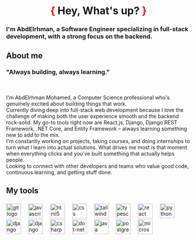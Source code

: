 <h1 align="center"><font color="red">{</font> Hey, What's up? <font color="red">}</font></h1>

###

<h3 align="left">I'm AbdElrhman, a Software Engineer specializing in full-stack development, with a strong focus on the backend.</h3>

###

<h2 align="left">About me</h2>

###

<h3>"Always building, always learning."</h3>
<p align="left"><br><br>I'm AbdElrhman Mohamed, a Computer Science professional who's genuinely excited about building things that work.<br>Currently diving deep into full-stack web development because I love the challenge of making both the user experience smooth and the backend rock-solid. My go-to tools right now are React.js, Django, Django REST Framework, .NET Core, and Entity Framework – always learning something new to add to the mix.<br>I'm constantly working on projects, taking courses, and doing internships to turn what I learn into actual solutions. What drives me most is that moment when everything clicks and you've built something that actually helps people.<br>Looking to connect with other developers and teams who value good code, continuous learning, and getting stuff done.</p>

###

<h2 align="left">My tools</h2>

###

<div align="left">
  <img src="https://cdn.jsdelivr.net/gh/devicons/devicon/icons/git/git-original.svg" height="40" alt="git logo"  />
  <img width="12" />
  <img src="https://cdn.jsdelivr.net/gh/devicons/devicon/icons/javascript/javascript-original.svg" height="40" alt="javascript logo"  />
  <img width="12" />
  <img src="https://cdn.jsdelivr.net/gh/devicons/devicon/icons/html5/html5-original.svg" height="40" alt="html5 logo"  />
  <img width="12" />
  <img src="https://cdn.jsdelivr.net/gh/devicons/devicon/icons/css3/css3-original.svg" height="40" alt="css logo"  />
  <img width="12" />
  <img src="https://upload.wikimedia.org/wikipedia/commons/thumb/d/d5/Tailwind_CSS_Logo.svg/768px-Tailwind_CSS_Logo.svg.png?20230715030042" height="40" alt="tailwindcss logo"  />
  <img width="12" />
  <img src="https://cdn.jsdelivr.net/gh/devicons/devicon/icons/typescript/typescript-original.svg" height="40" alt="typescript logo"  />
  <img width="12" />
  <img src="https://cdn.jsdelivr.net/gh/devicons/devicon/icons/react/react-original.svg" height="40" alt="react logo"  />
  <img width="12" />
  <img src="https://cdn.jsdelivr.net/gh/devicons/devicon/icons/python/python-original.svg" height="40" alt="python logo"  />
  <img width="12" />
  <img src="https://cdn.worldvectorlogo.com/logos/django.svg" height="40" alt="django logo"  />
  <img width="12" />
  <img src="http://caktusgroup.com/blog/2018/02/26/basics-django-rest-framework/cover-basics-django-rest-framework.png" height="40" alt="django rest-framework logo"  />
  <img width="12" />
  <img src="https://cdn.jsdelivr.net/gh/devicons/devicon/icons/csharp/csharp-original.svg" height="40" alt="csharp logo"  />
  <img width="12" />
  <img src="https://cdn.jsdelivr.net/gh/devicons/devicon/icons/dot-net/dot-net-original.svg" height="40" alt="dot-net logo"  />
  <img width="12" />
  <img src="https://cdn.jsdelivr.net/gh/devicons/devicon/icons/java/java-original.svg" height="40" alt="java logo"  />
  <img width="12" />
  <img src="https://cdn.jsdelivr.net/gh/devicons/devicon/icons/postgresql/postgresql-original.svg" height="40" alt="postgresql logo"  />
  <img width="12" />
  <img src="https://cdn.jsdelivr.net/gh/devicons/devicon/icons/microsoftsqlserver/microsoftsqlserver-plain.svg" height="40" alt="microsoftsqlserver logo"  />
</div>

###
